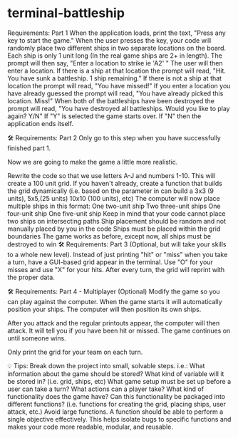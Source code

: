 # terminal-battleship

Requirements: Part 1
When the application loads, print the text, "Press any key to start the game."
When the user presses the key, your code will randomly place two different ships in two separate locations on the board. Each ship is only 1 unit long (In the real game ships are 2+ in length).
The prompt will then say, "Enter a location to strike ie 'A2' "
The user will then enter a location. If there is a ship at that location the prompt will read, "Hit. You have sunk a battleship. 1 ship remaining."
If there is not a ship at that location the prompt will read, "You have missed!"
If you enter a location you have already guessed the prompt will read, "You have already picked this location. Miss!"
When both of the battleships have been destroyed the prompt will read, "You have destroyed all battleships. Would you like to play again? Y/N"
If "Y" is selected the game starts over. If "N" then the application ends itself.



🛠 Requirements: Part 2
Only go to this step when you have successfully finished part 1.

Now we are going to make the game a little more realistic.

Rewrite the code so that we use letters A-J and numbers 1-10. This will create a 100 unit grid.
If you haven't already, create a function that builds the grid dynamically (i.e. based on the parameter in can build a 3x3 (9 units), 5x5,(25 units) 10x10 (100 units), etc)
The computer will now place multiple ships in this format:
One two-unit ship
Two three-unit ships
One four-unit ship
One five-unit ship
Keep in mind that your code cannot place two ships on intersecting paths
Ship placement should be random and not manually placed by you in the code
Ships must be placed within the grid boundaries
The game works as before, except now, all ships must be destroyed to win
🛠 Requirements: Part 3 (Optional, but will take your skills to a whole new level).
Instead of just printing "hit" or "miss" when you take a turn, have a GUI-based grid appear in the terminal. Use "O" for your misses and use "X" for your hits. After every turn, the grid will reprint with the proper data.



🛠 Requirements: Part 4 - Multiplayer (Optional)
Modify the game so you can play against the computer. When the game starts it will automatically position your ships. The computer will then position its own ships.

After you attack and the regular printouts appear, the computer will then attack. It will tell you if you have been hit or missed. The game continues on until someone wins.

Only print the grid for your team on each turn.



💡 Tips:
Break down the project into small, solvable steps. i.e.:
What information about the game should be stored? What kind of variable will it be stored in? (i.e. grid, ships, etc)
What game setup must be set up before a user can take a turn?
What actions can a player take?
What kind of functionality does the game have? Can this functionality be packaged into different functions? (i.e. functions for creating the grid, placing ships, user attack, etc.)
Avoid large functions. A function should be able to perform a single objective effectively. This helps isolate bugs to specific functions and makes your code more readable, modular, and reusable.

